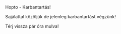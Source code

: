Hopto - Karbantartás!

Sajálattal közöljük de jelenleg karbantartást végzünk!

Térj vissza pár óra mulva!
